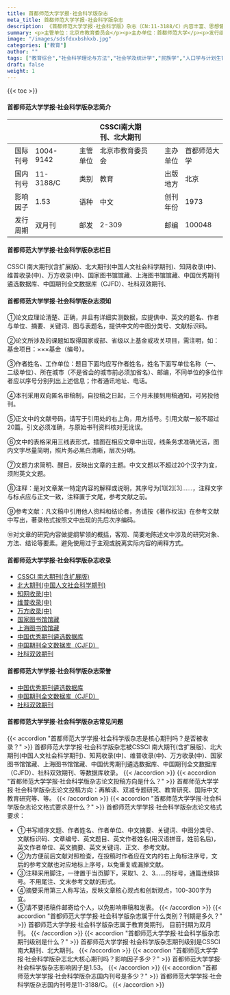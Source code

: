```yaml
---
title: 首都师范大学学报·社会科学版杂志
meta_title: 首都师范大学学报·社会科学版杂志
description: 《首都师范大学学报·社会科学版》杂志（CN:11-3188/C）内容丰富、思想健康，1973年创刊，目前以双月刊形式发行，刊物对外积极扩大宣传，致力于提高杂志质量与影响。该杂志一直致力于反映国内外人文、社会科学研究领域的最新动态和理论前沿，尤其注重展示本校的学科特点和学术研究成果。作为双月刊发行，它为教学、科研人员提供了一个发表高质量学术论文的平台。 作为一本历史悠久的学术期刊，学报以其科学的严谨性、内容的现实性和应用性而受到学术界的广泛关注。它不仅反映了国内外社会科学研究的最新动态和理论前沿，还特别展现了首都师范大学的学科特点和学术研究成果。期刊内容涵盖了哲学、政治学、经济学、历史学、文学、法学、教育学等多个领域，具有容量大、栏目多、观点新颖的特点。 该期刊坚持正确的舆论导向，把握理论前沿，同时坚守学术标准，坚持质量至上。它通过整合学术资源，建立了一个相对稳定且有序更迭的作者群体。总的来说，《首都师范大学学报（社会科学版）》是一本注重学术质量、鼓励创新研究、具有广泛学术影响力的社会科学学术期刊。
summary: <p>主管单位：北京市教育委员会</p><p>主办单位：首都师范大学</p><p>发行级别：CSSCI南大期刊、北大期刊</p><p>发行周期：双月刊</p>
image: "/images/sdsfdxxbshkxb.jpg"
categories: ["教育"]
author: ""
tags: ["教育综合","社会科学理论与方法","社会学及统计学","民族学","人口学与计划生育","人才学与劳动科学","教育理论与教育管理","学前教育","初等教育","中等教育","高等教育","职业教育","成人教育与特殊教育","体育",]
draft: false
weight: 1
---
```


{{< toc >}}

#### 首都师范大学学报·社会科学版杂志简介
|               |                               |               | CSSCI南大期刊、北大期刊        |               |                           |
| ------------: | :---------------------------- | ------------: | :---------------------------- | ------------: | :------------------------ |
| 国际刊号      | 1004-9142   | 主管单位      | 北京市教育委员会     | 主办单位      | 首都师范大学     |
| 国内刊号      | 11-3188/C        | 类别          | 教育       | 出版地方      | 北京           |
| 影响因子      | 1.53        | 语种          | 中文             | 创刊年份      | 1973    |
| 发行周期      | 双月刊    | 邮发          | 2-309              | 邮编          | 100048      |

#### 首都师范大学学报·社会科学版杂志栏目
<span>CSSCI 南大期刊(含扩展版)</span>、<span>北大期刊(中国人文社会科学期刊)</span>、<span>知网收录(中)</span>、<span>维普收录(中)</span>、<span>万方收录(中)</span>、<span>国家图书馆馆藏</span>、<span>上海图书馆馆藏</span>、<span>中国优秀期刊遴选数据库</span>、<span>中国期刊全文数据库（CJFD）</span>、<span>社科双效期刊</span>、

#### 首都师范大学学报·社会科学版杂志须知
<p><p>
	①论文应理论清楚、正确，并且有详细实测数据，应提供中、英文的题名、作者与单位、摘要、关键词、图与表题名，提供中文的中图分类号、文献标识码。
</p><p>
	②论文所涉及的课题如取得国家或部、省级以上基金或攻关项目，需注明，如：基金项目：×××基金（编号）。
</p><p>
	③作者姓名、工作单位：题目下面均应写作者姓名，姓名下面写单位名称（一、二级单位）、所在城市（不是省会的城市前必须加省名）、邮编，不同单位的多位作者应以序号分别列出上述信息；作者通讯地址、电话。
</p><p>
	④本刊采用双向匿名审稿制，自投稿之日起，三个月未接到用稿通知，可另投他刊。
</p><p>
	⑤正文中的文献号码，请写于引用处的右上角，用方括号。引用文献一般不超过20篇。引文必须准确，与原始书刊资料核对无讹误。
</p><p>
	⑥文中的表格采用三线表形式，插图在相应文章中出现，线条务求准确光洁，图内文字尽量简明，照片务必黑白清晰，层次分明。
</p><p>
	⑦文题力求简明、醒目，反映出文章的主题。中文文题以不超过20个汉字为宜，须附英文文题。
</p><p>
	⑧注释：是对文章某一特定内容的解释或说明，其序号为[1][2][3]……，注释文字与标点应与正文一致，注释置于文尾，参考文献之前。
</p><p>
	⑨参考文献：凡文稿中引用他人资料和结论者，务请按《著作权法》在参考文献中写出，著录格式按照文中出现的先后次序编码。
</p><p>
	⑩对文章的研究内容做提纲挈领的概括，客观、简要地陈述文中涉及的研究对象、方法、结论等要素。避免使用过于主观或脱离实际内容的阐释方式。
</p></p>


#### 首都师范大学学报·社会科学版杂志收录
<ul>
    <li class="inline-block">
        <a class="bg-theme-light hover:bg-primary dark:bg-darkmode-theme-light dark:hover:bg-darkmode-primary dark:hover:text-dark m-1 block rounded px-3 py-1 hover:text-white" href="#首都师范大学学报·社会科学版杂志收录">
        CSSCI 南大期刊(含扩展版)
        </a>
    </li>
    <li class="inline-block">
        <a class="bg-theme-light hover:bg-primary dark:bg-darkmode-theme-light dark:hover:bg-darkmode-primary dark:hover:text-dark m-1 block rounded px-3 py-1 hover:text-white" href="#首都师范大学学报·社会科学版杂志收录">
        北大期刊(中国人文社会科学期刊)
        </a>
    </li>
    <li class="inline-block">
        <a class="bg-theme-light hover:bg-primary dark:bg-darkmode-theme-light dark:hover:bg-darkmode-primary dark:hover:text-dark m-1 block rounded px-3 py-1 hover:text-white" href="#首都师范大学学报·社会科学版杂志收录">
        知网收录(中)
        </a>
    </li>
    <li class="inline-block">
        <a class="bg-theme-light hover:bg-primary dark:bg-darkmode-theme-light dark:hover:bg-darkmode-primary dark:hover:text-dark m-1 block rounded px-3 py-1 hover:text-white" href="#首都师范大学学报·社会科学版杂志收录">
        维普收录(中)
        </a>
    </li>
    <li class="inline-block">
        <a class="bg-theme-light hover:bg-primary dark:bg-darkmode-theme-light dark:hover:bg-darkmode-primary dark:hover:text-dark m-1 block rounded px-3 py-1 hover:text-white" href="#首都师范大学学报·社会科学版杂志收录">
        万方收录(中)
        </a>
    </li>
    <li class="inline-block">
        <a class="bg-theme-light hover:bg-primary dark:bg-darkmode-theme-light dark:hover:bg-darkmode-primary dark:hover:text-dark m-1 block rounded px-3 py-1 hover:text-white" href="#首都师范大学学报·社会科学版杂志收录">
        国家图书馆馆藏
        </a>
    </li>
    <li class="inline-block">
        <a class="bg-theme-light hover:bg-primary dark:bg-darkmode-theme-light dark:hover:bg-darkmode-primary dark:hover:text-dark m-1 block rounded px-3 py-1 hover:text-white" href="#首都师范大学学报·社会科学版杂志收录">
        上海图书馆馆藏
        </a>
    </li>
    <li class="inline-block">
        <a class="bg-theme-light hover:bg-primary dark:bg-darkmode-theme-light dark:hover:bg-darkmode-primary dark:hover:text-dark m-1 block rounded px-3 py-1 hover:text-white" href="#首都师范大学学报·社会科学版杂志收录">
        中国优秀期刊遴选数据库
        </a>
    </li>
    <li class="inline-block">
        <a class="bg-theme-light hover:bg-primary dark:bg-darkmode-theme-light dark:hover:bg-darkmode-primary dark:hover:text-dark m-1 block rounded px-3 py-1 hover:text-white" href="#首都师范大学学报·社会科学版杂志收录">
        中国期刊全文数据库（CJFD）
        </a>
    </li>
    <li class="inline-block">
        <a class="bg-theme-light hover:bg-primary dark:bg-darkmode-theme-light dark:hover:bg-darkmode-primary dark:hover:text-dark m-1 block rounded px-3 py-1 hover:text-white" href="#首都师范大学学报·社会科学版杂志收录">
        社科双效期刊
        </a>
    </li>
</ul>



#### 首都师范大学学报·社会科学版杂志荣誉
<ul>
    <li class="inline-block">
        <a class="bg-theme-light hover:bg-primary dark:bg-darkmode-theme-light dark:hover:bg-darkmode-primary dark:hover:text-dark m-1 block rounded px-3 py-1 hover:text-white" href="#首都师范大学学报·社会科学版杂志荣誉">
        中国优秀期刊遴选数据库
        </a>
    </li>
    <li class="inline-block">
        <a class="bg-theme-light hover:bg-primary dark:bg-darkmode-theme-light dark:hover:bg-darkmode-primary dark:hover:text-dark m-1 block rounded px-3 py-1 hover:text-white" href="#首都师范大学学报·社会科学版杂志荣誉">
        中国期刊全文数据库（CJFD）
        </a>
    </li>
    <li class="inline-block">
        <a class="bg-theme-light hover:bg-primary dark:bg-darkmode-theme-light dark:hover:bg-darkmode-primary dark:hover:text-dark m-1 block rounded px-3 py-1 hover:text-white" href="#首都师范大学学报·社会科学版杂志荣誉">
        社科双效期刊
        </a>
    </li>
</ul>












#### 首都师范大学学报·社会科学版杂志常见问题
{{< accordion "首都师范大学学报·社会科学版杂志是核心期刊吗？是否被收录？" >}}
首都师范大学学报·社会科学版杂志被CSSCI 南大期刊(含扩展版)、北大期刊(中国人文社会科学期刊)、知网收录(中)、维普收录(中)、万方收录(中)、国家图书馆馆藏、上海图书馆馆藏、中国优秀期刊遴选数据库、中国期刊全文数据库（CJFD）、社科双效期刊、等数据库收录。
{{< /accordion >}}
{{< accordion "首都师范大学学报·社会科学版杂志论文投稿方向是什么？" >}}
首都师范大学学报·社会科学版杂志论文投稿方向：再解读、双减专题研究、教育研究、国际中文教育研究等、等。
{{< /accordion >}}
{{< accordion "首都师范大学学报·社会科学版杂志论文格式要求是什么？" >}}
首都师范大学学报·社会科学版杂志论文格式要求：
- ①书写顺序文题、作者姓名、作者单位、中文摘要、关键词、中图分类号、文献标识码、文章编号、英文题目、英文作者姓名(用汉语拼音，姓前名后)，英文作者单位、英文摘要、英文关键词、正文、参考文献。
- ②为方便前后文献对照检查，在投稿时作者应在文内的右上角标注序号，文后的参考文献也对应地标上序号，以免重复或漏掉文献。
- ③注释采用脚注，一律置于当页脚下，采取1、2、3……的标号，通篇连续排号。不用尾注、文末参考文献的形式。
- ④摘要采用第三人称写法，反映文章核心观点和创新观点，100-300字为宜。
- ⑤请不要把稿件邮寄给个人，以免影响审稿和发表。
{{< /accordion >}}
{{< accordion "首都师范大学学报·社会科学版杂志属于什么类别？刊期是多久？" >}}
首都师范大学学报·社会科学版杂志属于教育类期刊， 目前刊期为双月刊。
{{< /accordion >}}
{{< accordion "首都师范大学学报·社会科学版杂志期刊级别是什么？" >}}
首都师范大学学报·社会科学版杂志期刊级别是CSSCI南大期刊、北大期刊。
{{< /accordion >}}
{{< accordion "首都师范大学学报·社会科学版杂志北大核心期刊吗？影响因子多少？" >}}
首都师范大学学报·社会科学版杂志影响因子是1.53。
{{< /accordion >}}
{{< accordion "首都师范大学学报·社会科学版杂志国内刊号是多少？" >}}
首都师范大学学报·社会科学版杂志国内刊号是11-3188/C。
{{< /accordion >}}